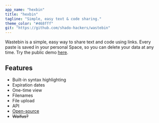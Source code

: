 ```yaml
---
app_name: "hexbin"
title: "hexbin"
tagline: "Simple, easy text & code sharing."
theme_color: "#468fff"
git: "https://github.com/shado-hackers/wastebin"
---
```


Wastebin is a simple, easy way to share text and code using links.
Every paste is saved in your personal Space, so you can delete your data at any time.
Try the public demo [here](https://wastebin.deta.dev/doc/readme.md).

## Features

- Built-in syntax highlighting
- Expiration dates
- One-time view
- Filenames
- File upload
- API
- [Open-source](https://github.com/shado-hackers/wastebin)
- ~~Waifus?~~
